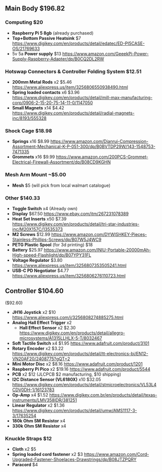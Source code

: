 ## Main Body $196.82

### Computing $20

* **Raspberry Pi 5 8gb** (already purchased)
* **Top+Bottom Passive Heatsink** $7 https://www.digikey.com/en/products/detail/edatec/ED-PI5CASE-OS/21769633
* 5v 5a **Power supply** $13 https://www.amazon.com/GeeekPi-Power-Supply-Raspberry-Adapter/dp/B0CQ2DL2RW

### Hotswap Connectors & Controller Folding System $12.51

* **200mm Metal Rods** x2 $5.46 https://www.aliexpress.us/item/3256806550938490.html
* **Spring loaded contacts** x6 $3.96 https://www.digikey.com/en/products/detail/mill-max-manufacturing-corp/0906-2-15-20-75-14-11-0/1147050
* **Small Magnets** x14 $4.42 https://www.digikey.com/en/products/detail/radial-magnets-inc/8193/555328

### Shock Cage $18.98

* **Springs** x16 $8.99 https://www.amazon.com/Dianrui-Compression-Assortment-Mechanical-K-P-051-300/dp/B0BVTDP29W/143-1548753-7471335
* **Grommets** x16 $9.99 https://www.amazon.com/200PCS-Grommet-Electrical-Firewall-Assortment/dp/B08CD9KGHN

### Mesh Arm Mount ~$5.00

* **Mesh** $5 (will pick from local walmart catalogue)

### Other $140.33

* **Toggle Switch** x4 (Already own)
* **Display** $67.50 https://www.ebay.com/itm/267231078389
* **Heat Set Inserts** x50 $7.39 https://www.digikey.com/en/products/detail/tri-star-industries-inc/M20X157C/13535373
* **M2 Screws** $12.99 https://www.amazon.com/DYWISHKEY-Pieces-Stainless-Phillips-Screws/dp/B07W5J4WC9
* **PETG Plastic Spool** (for 3d printing) $18
* **Battery** $25.97 https://www.amazon.com/INIU-Portable-20000mAh-High-speed-Flashlight/dp/B07YPY31FL
* **Voltage Regulator** $3.80 https://www.aliexpress.us/item/3256807353505241.html
* **USB-C PD Negotiator** $4.77 https://www.aliexpress.us/item/3256806276110723.html

## Controller $104.60

($92.60)
* **JH16 Joystick** x2 $10 https://www.aliexpress.com/i/3256808274885275.html
* **Analog Hall Effect Trigger** x2
  * **Hall Effect Sensor** x2 $2.30 https://www.digikey.com/en/products/detail/allegro-microsystems/A1315LLHLX-5-T/8032467
* **Soft Tactile Switch** x4 $1.95 https://www.adafruit.com/product/3101
* **Rotary Encoder** x2 $3.22 https://www.digikey.com/en/products/detail/tt-electronics-bi/EN12-VN20AF20/2408775?gQT=2
* **Mini Motor Disc** x2 $8.16 https://www.adafruit.com/product/1201
* **Raspberry Pi Pico** x2 $19.16 https://www.adafruit.com/product/5544
* **PCB** x2 $12 (JLCPCB $2 manufacturing, $10 shipping)
* **I2C Distance Sensor (VL6180X)** x10 $32.05 https://www.digikey.com/en/products/detail/stmicroelectronics/VL53L4CDV0DH-1/16123783
* **Op-Amp** x4 $1.52 https://www.digikey.com.br/en/products/detail/texas-instruments/LMV358IDR/381251
* **Linear Regulator** x2 $1.36 https://www.digikey.com/en/products/detail/umw/AMS1117-3-3/17635254
* **180k Ohm SM Resistor** x4
* **330k Ohm SM Resistor** x4

### Knuckle Straps $12

* **Cloth** x2 $5
* **Spring loaded cord fastener** x2 $3 https://www.amazon.com/Cord-Upgraded-Fastener-Shoelaces-Drawstrings/dp/B08JTZPQRY
* **Paracord** $4
